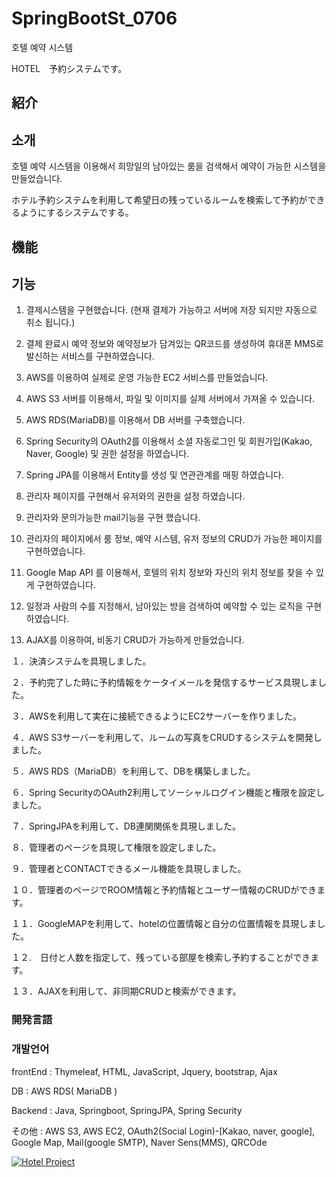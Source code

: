 # SpringBootSt_0706
호텔 예약 시스템

HOTEL　予約システムです。

## 紹介
## 소개

호텔 예약 시스템을 이용해서 희망일의 남아있는 룸을 검색해서 예약이 가능한 시스템을 만들었습니다.

ホテル予約システムを利用して希望日の残っているルームを検索して予約ができるようにするシステムでする。

## 機能
## 기능
1. 결제시스템을 구현했습니다. (현재 결제가 가능하고 서버에 저장 되지만 자동으로 취소 됩니다.)

2. 결제 완료시 예약 정보와 예약정보가 담겨있는 QR코드를 생성하여 휴대폰 MMS로 발신하는 서비스를 구현하였습니다. 

3.  AWS를 이용하여 실제로 운영 가능한 EC2 서비스를 만들었습니다.

4. AWS S3 서버를 이용해서, 파일 및 이미지를 실제 서버에서 가져올 수 있습니다.

5. AWS RDS(MariaDB)를 이용해서 DB 서버를 구축했습니다.

6. Spring Security의 OAuth2를 이용해서 소셜 자동로그인 및 회원가입(Kakao, Naver, Google) 및 권한 설정을 하였습니다.

7. Spring JPA를 이용해서 Entity를 생성 및 연관관계를 매핑 하였습니다.

8. 관리자 페이지를 구현해서 유저와의 권한을 설정 하였습니다.

9. 관리자와 문의가능한 mail기능을 구현 했습니다.

10. 관리자의 페이지에서 룸 정보, 예약 시스템, 유저 정보의 CRUD가 가능한 페이지를 구현하였습니다.

11. Google Map API 를 이용해서, 호텔의 위치 정보와 자신의 위치 정보를 찾을 수 있게 구현하였습니다.

12. 일정과 사람의 수를 지정해서, 남아있는 방을 검색하여 예약할 수 있는 로직을 구현하였습니다.

13. AJAX를 이용하여, 비동기 CRUD가 가능하게 만들었습니다.

１．決済システムを具現しました。

２．予約完了した時に予約情報をケータイメールを発信するサービス具現しました。

３．AWSを利用して実在に接続できるようにEC2サーバーを作りました。

４．AWS S3サーバーを利用して、ルームの写真をCRUDするシステムを開発しました。

５．AWS RDS（MariaDB）を利用して、DBを構築しました。

６．Spring SecurityのOAuth2利用してソーシャルログイン機能と権限を設定しました。

７．SpringJPAを利用して、DB連関関係を具現しました。

８．管理者のページを具現して権限を設定しました。

９．管理者とCONTACTできるメール機能を具現しました。

１０．管理者のページでROOM情報と予約情報とユーザー情報のCRUDができます。

１１．GoogleMAPを利用して、hotelの位置情報と自分の位置情報を具現しました。

１２.　日付と人数を指定して、残っている部屋を検索し予約することができます。

１３．AJAXを利用して、非同期CRUDと検索ができます。



### 開発言語
### 개발언어

frontEnd : Thymeleaf, HTML, JavaScript, Jquery, bootstrap, Ajax

DB : AWS RDS( MariaDB )

Backend : Java, Springboot, SpringJPA, Spring Security

その他 : AWS S3, AWS EC2, OAuth2(Social Login)-[Kakao, naver, google], Google Map, Mail(google SMTP), Naver Sens(MMS), QRCOde


[![Hotel Project](https://youtu.be/iDZ5_dUCReo/0.jpg)](https://youtu.be/iDZ5_dUCReo?t=0s) 



